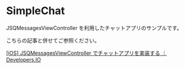 SimpleChat
==========

JSQMessagesViewController を利用したチャットアプリのサンプルです。

こちらの記事と併せてご参照ください。

[[iOS] JSQMessagesViewController でチャットアプリを実装する ｜ Developers.IO](http://dev.classmethod.jp/smartphone/iphone/jsq-messages-view-controller/)
